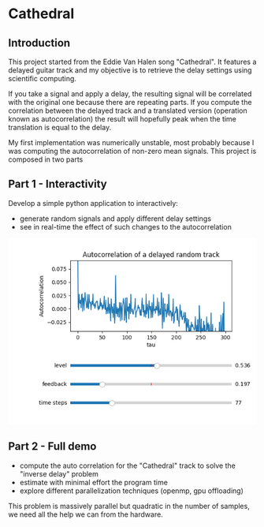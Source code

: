# Cathedral

## Introduction
This project started from the Eddie Van Halen song "Cathedral". It features a delayed guitar track and my objective is to retrieve the delay settings using scientific computing.

If you take a signal and apply a delay, the resulting signal will be correlated with the original one because there are repeating parts. If you compute the correlation between the delayed track and a translated version (operation known as autocorrelation) the result will hopefully peak when the time translation is equal to the delay.

My first implementation was numerically unstable, most probably because I was computing the autocorrelation of non-zero mean signals. This project is composed in two parts

## Part 1 - Interactivity
Develop a simple python application to interactively:
  * generate random signals and apply different delay settings
  * see in real-time the effect of such changes to the autocorrelation


![plot](./img/screenshot_demo_random.png)

## Part 2 - Full demo
  * compute the auto correlation for the "Cathedral" track to solve the "inverse delay" problem
  * estimate with minimal effort the program time
  * explore different parallelization techniques (openmp, gpu offloading)

This problem is massively parallel but quadratic in the number of samples, we need all the help we can from the hardware.
